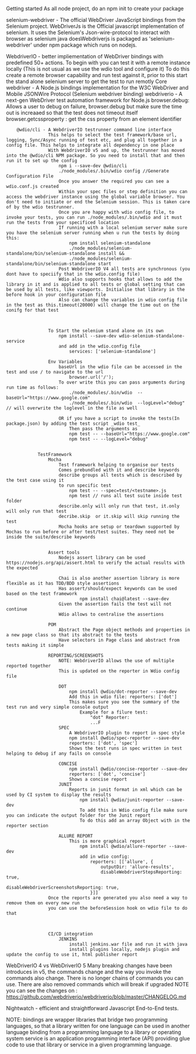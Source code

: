 

Getting started
    As all node project, do an npm init to create your package


selenium-webdriver - The official WebDriver JavaScript bindings from the Selenium project.
    WebDriverJs is the Official javascript implementation of selenium. It uses the Selenium's Json-wire-protocol to interact with browser as selenium java doesWebdriverjs is packaged as 'selenium-webdriver' under npm package which runs on nodejs.

WebdriverIO - better impliementation of WebDriver bindings with predefined 50+ actions.
    To begin with you can test it with a remote instance locally (This is not usual as we use the wdio tool and configure it)
    To do this create a remote browser capability and run test against it, prior to this start the stand alone selenium server to get the test to run remotly
    Core
        webdriver - A Node.js bindings implementation for the W3C WebDriver and Mobile JSONWire Protocol (Selenium webdriver binding)
        webdriverio - A next-gen WebDriver test automation framework for Node.js
                    browser.debug: Allows a user to debug on failure, browser.debug but make sure the time out is increaaed so that the test does not timeout itself
                    browser.getcssproperty : get the css property from an element identifier


        @wdio/cli - A WebdriverIO testrunner command line interface
                    This helps to select the test framework/base url, logging, Sync/Async running of test etc, and plug all together in a config file. This helps to integrate all dependency in one place
                    With WebdriverIO v5 and up, the testrunner has moved into the @wdio/cli NPM package. So you need to install that and then run it to set up the config
                        npm i --save-dev @wdio/cli 
                        ./node_modules/.bin/wdio config //Generate Configuration File
                        Once you answer the required you can see a wdio.conf.js created
                        Within your spec files or step definition you can access the webdriver instance using the global variable browser. You don't need to initiate or end the Selenium session. This is taken care of by the wdio testrunner.
                        Once you are happy with wdio config file, to invoke your tests, you can run ./node_modules/.bin/wdio and it must run the tests from your specificed location
                        If running with a local selenium server make sure you have the selenium server running when u run the tests by doing this:
                            npm install selenium-standalone
                            ./node_modules/selenium-standalone/bin/selenium-standalone install &&
                            ./node_modules/selenium-standalone/bin/selenium-standalone start
                        Post WebdriverIO V4 all tests are synchronous (you dont have to speciify that in the wdio.config file)
                        Wdio also supports hooks that allows to add the library in it and is applied to all tests or global setting that can be used by all tests, like viewports. Initialise that library in the before hook in your configuration file
                        Also can change the variables in wdio config file in the test as this.timeout(20000) will change the time out on the conifg for that test



                    To Start the selenium stand alone on its own
                        npm install --save-dev wdio-selenium-standalone-service
                        and add in the wdio.config file
                            services: ['selenium-standalone']

                    Env Variables
                        baseUrl in the wdio file can be accessed in the test and use / to navigate to the url
                            browser.url('/');
                        To over write this you can pass arguments during run time as follows:
                            ./node_modules/.bin/wdio  --baseUrl="https://www.google.com"
                            ./node_modules/.bin/wdio  --logLevel="debug" // will overwrite the loglevel in the file as well

                        OR if you have a script to invoke the tests(In package.json) by adding the test script _wdio test_
                            Then pass the arguments as
                            npm test -- --baseUrl="https://www.google.com"
                            npm test -- --logLevel="debug"


                TestFramework
                    Mocha
                        Test framework helping to organise our tests
                        Comes prebundled with it and describe keywords
                        describe groups all tests which is described by the test case using it
                        to run specific test
                            npm test -- --spec=test/<testname>.js
                            npm test // runs all test suite inside test folder
                        describe.only will only run that test, it.only will only run that test
                        decribe.skip  or it.skip will skip running the test
                        Mocha hooks are setup or teardown supported by Mochas to run before or after test/test suites. They need not be inside the suite/describe keywords


                    Assert tools
                        Nodejs assert library can be used https://nodejs.org/api/assert.html to verify the actual results with the expected

                        Chai is also another assertion library is more flexible as it has TDD/BDD style assertions
                        Has assert/should/expect keywords can be used based on the test framework 
                                npm install chai@latest --save-dev
                        Given the assertion fails the test will not continue
                        Wdio allows to centralise the assertions

                    POM
                        Abstract the Page object methods and properties in a new page class so that its abstract to the tests
                        Have selectors in Page class and abstract from tests making it simple 

                    REPORTING/SCREENSHOTS
                        NOTE: WebdriverIO allows the use of multiple reported together
                        This is updated on the reporter in Wdio config file

                        DOT
                            npm install @wdio/dot-reporter --save-dev
                            Add this in wdio file: reporters: ['dot']
                            This makes sure you see the summary of the test run and very simple console output     
                                Example for a filure test:
                                    "dot" Reporter:
                                    ...F                        
                        SPEC
                            A WebdriverIO plugin to report in spec style
                            npm install @wdio/spec-reporter --save-dev
                            reporters: ['dot', 'spec']
                            Shows the test runs in spec written in test helping to debug if any fails on console

                        CONCISE
                            npm install @wdio/concise-reporter --save-dev
                            reporters: ['dot', 'concise']
                            Shows a concise report
                        JUNIT
                            Reports in junit format in xml which can be used by CI system to display the results
                                npm install @wdio/junit-reporter --save-dev
                                To add this in Wdio config file make sure you can indicate the output folder for the Junit report 
                                To do this add an array Object with in the reporter section 

                        ALLURE REPORT
                            This is more graphical report
                                npm install @wdio/allure-reporter --save-dev
                                add in wdio config: 
                                    reporters: [['allure', {
                                        outputDir: 'allure-results',
                                        disableWebdriverStepsReporting: true,
                                        disableWebdriverScreenshotsReporting: true,
                                    }]]
                    Once the reports are generated you also need a way to remove them on every new run
                    you can use the beforeSession hook on wdio file to do that



                    CI/CD integration                        
                        JENKINS
                            install jenkins.war file and run it with java
                            install plugins locally, nodejs plugin and update the config to use it, html publisher report



WebDriverIO 4 vs  WebDriverIO 5
    Many breaking changes have been introduces in v5, the commands change and the way you invoke the commands also change. There is no longer chains of commands you can use. There are also removed commands which will break if upgraded
    NOTE you can see the changes on :
    https://github.com/webdriverio/webdriverio/blob/master/CHANGELOG.md
    






Nightwatch - efficient and straightforward Javascript End-to-End tests.

NOTE: bindings are wrapper libraries that bridge two programming languages, so that a library written for one language can be used in another language
 binding from a programming language to a library or operating system service is an application programming interface (API) providing glue code to use that library or service in a given programming language.

